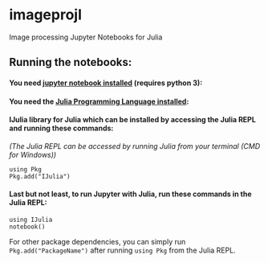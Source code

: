 # imageprojl
Image processing Jupyter Notebooks for Julia

## Running the notebooks:

#### You need [jupyter notebook installed](https://jupyter.org/install) (requires python 3):

#### You need the [Julia Programming Language installed](https://julialang.org):

#### IJulia library for Julia which can be installed by accessing the Julia REPL and running these commands:
_(The Julia REPL can be accessed by running Julia from your terminal (CMD for Windows))_

```
using Pkg
Pkg.add("IJulia")
```

#### Last but not least, to run Jupyter with Julia, run these commands in the Julia REPL:
```
using IJulia
notebook()
```

For other package dependencies, you can simply run `Pkg.add("PackageName")` after running `using Pkg` from the Julia REPL.



